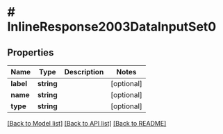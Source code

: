 # # InlineResponse2003DataInputSet0

## Properties

Name | Type | Description | Notes
------------ | ------------- | ------------- | -------------
**label** | **string** |  | [optional]
**name** | **string** |  | [optional]
**type** | **string** |  | [optional]

[[Back to Model list]](../../README.md#models) [[Back to API list]](../../README.md#endpoints) [[Back to README]](../../README.md)
